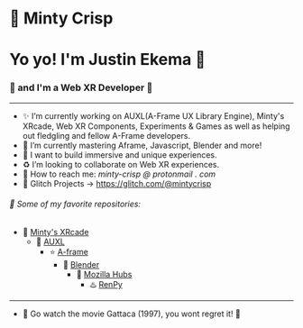 #  :watermelon: **Minty Crisp**
# Yo yo! I'm Justin Ekema :palm_tree: 
### :rocket: and I'm a Web XR Developer :evergreen_tree:
---       
- :sparkles: I’m currently working on AUXL(A-Frame UX Library Engine), Minty's XRcade, Web XR Components, Experiments & Games as well as helping out fledgling and fellow A-Frame developers.
- :tulip: I’m currently mastering Aframe, Javascript, Blender and more!
- :house_with_garden: I want to build immersive and unique experiences.
- :recycle: I’m looking to collaborate on Web XR experiences.
- :watermelon: How to reach me: *minty-crisp @ protonmail . com*
- 🌙 Glitch Projects -> https://glitch.com/@mintycrisp
###### :green_heart: Some of my favorite repositories:
- :watermelon: [Minty's XRcade](https://github.com/Minty-Crisp/XRcade)
	- :cherries: [AUXL](https://github.com/Minty-Crisp/AUXL)
		- :star: [A-frame](https://github.com/aframevr/aframe/)
			- :gem: [Blender](https://github.com/blender/blender)
				- :pizza: [Mozilla Hubs](https://github.com/mozilla/hubs)
					- :hotsprings: [RenPy](https://github.com/renpy/renpy)
---
- :ribbon: Go watch the movie Gattaca (1997), you wont regret it! :crescent_moon:
